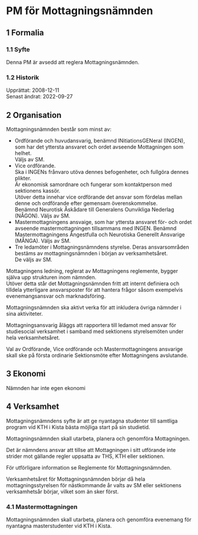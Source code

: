 # PM för Mottagningsnämnden

## 1 Formalia

### 1.1 Syfte

Denna PM är avsedd att reglera Mottagningsnämnden.

### 1.2 Historik

Upprättat: 2008-12-11  
Senast ändrat: 2022-09-27

## 2 Organisation

Mottagningsnämnden består som minst av:

- Ordförande och huvudansvarig, benämnd INitiationsGENeral (INGEN), som har det yttersta ansvaret och ordet avseende Mottagningen som helhet.  
  Väljs av SM.
- Vice ordförande.  
  Ska i INGENs frånvaro utöva dennes befogenheter, och fullgöra dennes plikter.  
  Är ekonomisk samordnare och fungerar som kontaktperson med sektionens kassör.  
  Utöver detta innehar vice ordförande det ansvar som fördelas mellan denne och ordförande efter gemensam överenskommelse.  
  Benämnd Neurotisk Åskådare till Generalens Ounvikliga Nederlag (NÅGON).
  Väljs av SM.
- Mastermottagningens ansvaige, som har yttersta ansvaret för- och ordet avseende mastermottagningen tillsammans med INGEN.
  Benämnd Mastermottagningens Ångestfulla och Neurotiska Generellt Ansvarige (MÅNGA).
  Väljs av SM.
- Tre ledamöter i Mottagningsnämndens styrelse. Deras ansvarsområden bestäms av mottagningsnämnden i början av verksamhetsåret.  
  De väljs av SM.

Mottagningens ledning, reglerat av Mottagningens reglemente, bygger själva upp strukturen inom nämnden.  
Utöver detta står det Mottagningsnämnden fritt att internt definiera och tilldela ytterligare ansvarsposter för att hantera frågor såsom exempelvis evenemangsansvar och marknadsföring.

Mottagningsnämnden ska aktivt verka för att inkludera övriga nämnder i sina aktiviteter.

Mottagningsansvarig åläggs att rapportera till ledamot med ansvar för studiesocial verksamhet i samband med sektionens styrelsemöten under hela verksamhetsåret.

Val av Ordförande, Vice ordförande och Mastermottagningens ansvarige skall ske på första ordinarie Sektionsmöte efter Mottagningens avslutande.

## 3 Ekonomi

Nämnden har inte egen ekonomi

## 4 Verksamhet

Mottagningsnämndens syfte är att ge nyantagna studenter till samtliga program vid KTH i Kista bästa möjliga start på sin studietid.

Mottagningsnämnden skall utarbeta, planera och genomföra Mottagningen.

Det är nämndens ansvar att tillse att Mottagningen i sitt utförande inte strider mot gällande regler uppsatta av THS, KTH eller sektionen.

För utförligare information se Reglemente för Mottagningsnämnden.

Verksamhetsåret för Mottagningsnämnden börjar då hela mottagningsstyrelsen för nästkommande år valts av SM eller sektionens verksamhetsår börjar, vilket som än sker först.

### 4.1 Mastermottagningen

Mottagningsnämnden skall utarbeta, planera och genomföra evenemang för nyantagna masterstudenter vid KTH i Kista.
